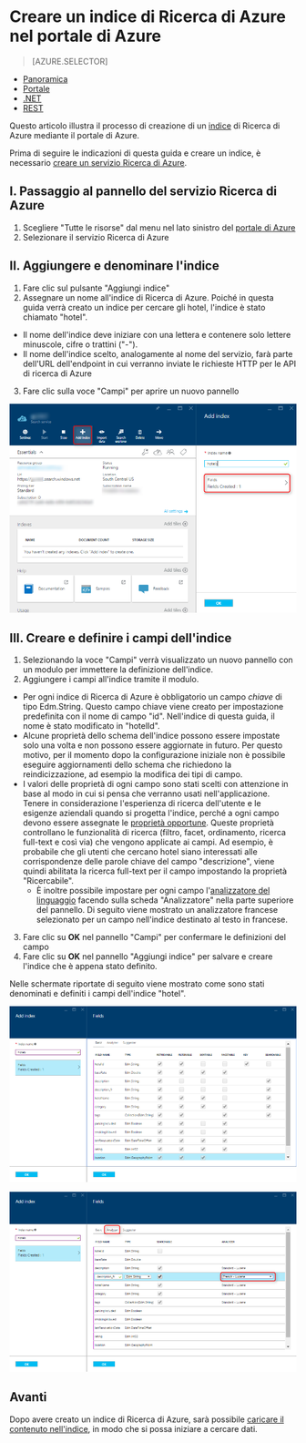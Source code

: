 <properties
	pageTitle="Creare l'indice di Ricerca di Azure usando il portale di Azure | Microsoft Azure | Servizio di ricerca cloud ospitato"
	description="Creare un indice nel portale di Azure."
	services="search"
	authors="ashmaka"
	documentationCenter=""/>

<tags
	ms.service="search"
	ms.devlang="NA"
	ms.workload="search"
	ms.topic="article"
	ms.tgt_pltfrm="na"
	ms.date="05/31/2016"
	ms.author="ashmaka"/>

# Creare un indice di Ricerca di Azure nel portale di Azure
> [AZURE.SELECTOR]
- [Panoramica](search-what-is-an-index.md)
- [Portale](search-create-index-portal.md)
- [.NET](search-create-index-dotnet.md)
- [REST](search-create-index-rest-api.md)

Questo articolo illustra il processo di creazione di un [indice](search-what-is-an-index.md) di Ricerca di Azure mediante il portale di Azure.

Prima di seguire le indicazioni di questa guida e creare un indice, è necessario [creare un servizio Ricerca di Azure](search-create-service-portal.md).


## I. Passaggio al pannello del servizio Ricerca di Azure
1. Scegliere "Tutte le risorse" dal menu nel lato sinistro del [portale di Azure](https://portal.azure.com/#blade/HubsExtension/BrowseResourceBlade/resourceType/Microsoft.Search%2FsearchServices)
2. Selezionare il servizio Ricerca di Azure

## II. Aggiungere e denominare l'indice
1. Fare clic sul pulsante "Aggiungi indice"
2. Assegnare un nome all'indice di Ricerca di Azure. Poiché in questa guida verrà creato un indice per cercare gli hotel, l'indice è stato chiamato "hotel".
  * Il nome dell'indice deve iniziare con una lettera e contenere solo lettere minuscole, cifre o trattini ("-").
  * Il nome dell'indice scelto, analogamente al nome del servizio, farà parte dell'URL dell'endpoint in cui verranno inviate le richieste HTTP per le API di ricerca di Azure
3. Fare clic sulla voce "Campi" per aprire un nuovo pannello

![](./media/search-create-index-portal/add-index.png)


## III. Creare e definire i campi dell'indice
1. Selezionando la voce "Campi" verrà visualizzato un nuovo pannello con un modulo per immettere la definizione dell'indice.
2. Aggiungere i campi all'indice tramite il modulo.

  * Per ogni indice di Ricerca di Azure è obbligatorio un campo *chiave* di tipo Edm.String. Questo campo chiave viene creato per impostazione predefinita con il nome di campo "id". Nell'indice di questa guida, il nome è stato modificato in "hotelId".
  * Alcune proprietà dello schema dell'indice possono essere impostate solo una volta e non possono essere aggiornate in futuro. Per questo motivo, per il momento dopo la configurazione iniziale non è possibile eseguire aggiornamenti dello schema che richiedono la reindicizzazione, ad esempio la modifica dei tipi di campo.
  * I valori delle proprietà di ogni campo sono stati scelti con attenzione in base al modo in cui si pensa che verranno usati nell'applicazione. Tenere in considerazione l'esperienza di ricerca dell'utente e le esigenze aziendali quando si progetta l'indice, perché a ogni campo devono essere assegnate le [proprietà opportune](https://msdn.microsoft.com/library/azure/dn798941.aspx). Queste proprietà controllano le funzionalità di ricerca (filtro, facet, ordinamento, ricerca full-text e così via) che vengono applicate ai campi. Ad esempio, è probabile che gli utenti che cercano hotel siano interessati alle corrispondenze delle parole chiave del campo "descrizione", viene quindi abilitata la ricerca full-text per il campo impostando la proprietà "Ricercabile".
	* È inoltre possibile impostare per ogni campo l'[analizzatore del linguaggio](https://msdn.microsoft.com/it-IT/library/azure/dn879793.aspx) facendo sulla scheda "Analizzatore" nella parte superiore del pannello. Di seguito viene mostrato un analizzatore francese selezionato per un campo nell'indice destinato al testo in francese.

3. Fare clic su **OK** nel pannello "Campi" per confermare le definizioni del campo
4. Fare clic su **OK** nel pannello "Aggiungi indice" per salvare e creare l'indice che è appena stato definito.

Nelle schermate riportate di seguito viene mostrato come sono stati denominati e definiti i campi dell'indice "hotel".

![](./media/search-create-index-portal/field-definitions.png)

![](./media/search-create-index-portal/set-analyzer.png)

## Avanti
Dopo avere creato un indice di Ricerca di Azure, sarà possibile [caricare il contenuto nell'indice](search-what-is-data-import.md), in modo che si possa iniziare a cercare dati.

<!---HONumber=AcomDC_0601_2016-->